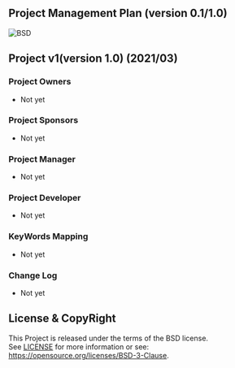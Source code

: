
Project Management Plan
(version 0.1/1.0)
-----------------------

![BSD](https://img.shields.io/badge/License-BSD3-blue.svg)


## Project v1(version 1.0) (2021/03)

### Project Owners
- Not yet

### Project Sponsors
- Not yet

### Project Manager
- Not yet

### Project Developer
- Not yet

### KeyWords Mapping
- Not yet

### Change Log
- Not yet

## License & CopyRight
This Project is released under the terms of the BSD license.  
See [LICENSE](LICENSE) for more information or see:  
https://opensource.org/licenses/BSD-3-Clause.
